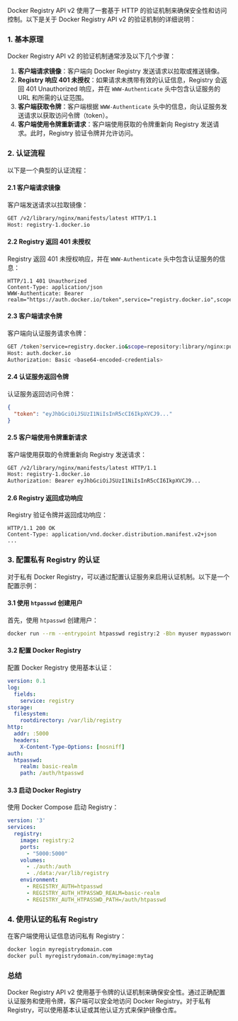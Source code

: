 Docker Registry API v2 使用了一套基于 HTTP 的验证机制来确保安全性和访问控制。以下是关于 Docker Registry API v2 的验证机制的详细说明：

### 1. 基本原理

Docker Registry API v2 的验证机制通常涉及以下几个步骤：

1. **客户端请求镜像**：客户端向 Docker Registry 发送请求以拉取或推送镜像。
2. **Registry 响应 401 未授权**：如果请求未携带有效的认证信息，Registry 会返回 401 Unauthorized 响应，并在 `WWW-Authenticate` 头中包含认证服务的 URL 和所需的认证范围。
3. **客户端获取令牌**：客户端根据 `WWW-Authenticate` 头中的信息，向认证服务发送请求以获取访问令牌（token）。
4. **客户端使用令牌重新请求**：客户端使用获取的令牌重新向 Registry 发送请求。此时，Registry 验证令牌并允许访问。

### 2. 认证流程

以下是一个典型的认证流程：

#### 2.1 客户端请求镜像

客户端发送请求以拉取镜像：

```bash
GET /v2/library/nginx/manifests/latest HTTP/1.1
Host: registry-1.docker.io
```

#### 2.2 Registry 返回 401 未授权

Registry 返回 401 未授权响应，并在 `WWW-Authenticate` 头中包含认证服务的信息：

```http
HTTP/1.1 401 Unauthorized
Content-Type: application/json
WWW-Authenticate: Bearer realm="https://auth.docker.io/token",service="registry.docker.io",scope="repository:library/nginx:pull"
```

#### 2.3 客户端请求令牌

客户端向认证服务请求令牌：

```bash
GET /token?service=registry.docker.io&scope=repository:library/nginx:pull HTTP/1.1
Host: auth.docker.io
Authorization: Basic <base64-encoded-credentials>
```

#### 2.4 认证服务返回令牌

认证服务返回访问令牌：

```json
{
  "token": "eyJhbGciOiJSUzI1NiIsInR5cCI6IkpXVCJ9..."
}
```

#### 2.5 客户端使用令牌重新请求

客户端使用获取的令牌重新向 Registry 发送请求：

```bash
GET /v2/library/nginx/manifests/latest HTTP/1.1
Host: registry-1.docker.io
Authorization: Bearer eyJhbGciOiJSUzI1NiIsInR5cCI6IkpXVCJ9...
```

#### 2.6 Registry 返回成功响应

Registry 验证令牌并返回成功响应：

```http
HTTP/1.1 200 OK
Content-Type: application/vnd.docker.distribution.manifest.v2+json
...
```

### 3. 配置私有 Registry 的认证

对于私有 Docker Registry，可以通过配置认证服务来启用认证机制。以下是一个配置示例：

#### 3.1 使用 `htpasswd` 创建用户

首先，使用 `htpasswd` 创建用户：

```bash
docker run --rm --entrypoint htpasswd registry:2 -Bbn myuser mypassword > auth/htpasswd
```

#### 3.2 配置 Docker Registry

配置 Docker Registry 使用基本认证：

```yaml
version: 0.1
log:
  fields:
    service: registry
storage:
  filesystem:
    rootdirectory: /var/lib/registry
http:
  addr: :5000
  headers:
    X-Content-Type-Options: [nosniff]
auth:
  htpasswd:
    realm: basic-realm
    path: /auth/htpasswd
```

#### 3.3 启动 Docker Registry

使用 Docker Compose 启动 Registry：

```yaml
version: '3'
services:
  registry:
    image: registry:2
    ports:
      - "5000:5000"
    volumes:
      - ./auth:/auth
      - ./data:/var/lib/registry
    environment:
      - REGISTRY_AUTH=htpasswd
      - REGISTRY_AUTH_HTPASSWD_REALM=basic-realm
      - REGISTRY_AUTH_HTPASSWD_PATH=/auth/htpasswd
```

### 4. 使用认证的私有 Registry

在客户端使用认证信息访问私有 Registry：

```bash
docker login myregistrydomain.com
docker pull myregistrydomain.com/myimage:mytag
```

### 总结

Docker Registry API v2 使用基于令牌的认证机制来确保安全性。通过正确配置认证服务和使用令牌，客户端可以安全地访问 Docker Registry。对于私有 Registry，可以使用基本认证或其他认证方式来保护镜像仓库。